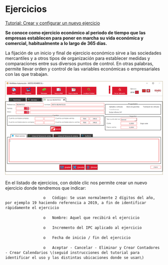 # Ejercicios

[Tutorial: Crear y configurar un nuevo ejercicio](https://winmotor.gitbook.io/project/tutoriales/ejercicio-crear-y-configurar-un-nuevo-ejercicio)

**Se conoce como ejercicio económico al periodo de tiempo que las empresas establecen para poner en marcha su vida económica y comercial, habitualmente a lo largo de 365 días.**

La fijación de un inicio y final de ejercicio económico sirve a las sociedades mercantiles y a otros tipos de organización para establecer medidas y comparaciones entre sus diversos puntos de control. En otras palabras, permite llevar orden y control de las variables económicas o empresariales con las que trabajan.

![](../../.gitbook/assets/image%20%28297%29.png)

En el listado de ejercicios, con doble clic nos permite crear un nuevo ejercicio donde tendremos que indicar:

                     o   Código: Se usan normalmente 2 dígitos del año, por ejemplo 19 haciendo referencia a 2019, a fin de identificar rápidamente el ejercicio

                     o   Nombre: Aquel que recibirá el ejercicio

                     o   Incremento del IPC aplicado al ejercicio

                     o   Fecha de inicio / fin del ejercicio

                     o   Aceptar - Cancelar - Eliminar y Crear Contadores - Crear Calendarios \(seguid instrucciones del tutorial para identificar el uso y las distintas ubicaciones donde se usan\)



 

